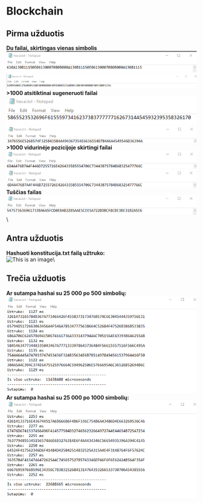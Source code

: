 # Blockchain

## **Pirma užduotis**
**Du failai, skirtingas vienas simbolis**\
![This is an image](/assets/vienas.png)\
![This is an image](/assets/vienas2.png)\
**>1000 atsitiktinai sugeneruoti failai**\
![This is an image](/assets/simboliai1.png)\
![This is an image](/assets/simboliai2.png)\
**>1000 vidurinėje pozicijoje skirtingi failai**\
![This is an image](/assets/skiriasi1.png)\
![This is an image](/assets/skiriasi2.png)\
**Tuščias failas**
![This is an image](/assets/tusciasfailas.png)\

## **Antra užduotis**
**Hashuoti konstitucija.txt failą užtruko:**\
![This is an image](/assets/konsti.ping)\

## **Trečia užduotis**
**Ar sutampa hashai su 25 000 po 500 simbolių:**\
![This is an image](/assets/sutapimai500.png)\
**Ar sutampa hashai su 25 000 po 1000 simbolių:**\
![This is an image](/assets/sutapimai1000.png)

